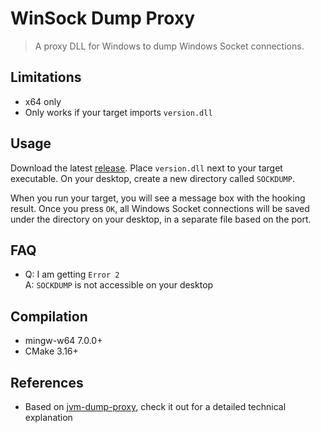 # WinSock Dump Proxy
> A proxy DLL for Windows to dump Windows Socket connections.

## Limitations
- x64 only
- Only works if your target imports `version.dll`

## Usage
Download the latest [release](https://github.com/ViRb3/winsock-dump-proxy/releases). Place `version.dll` next to your target executable. On your desktop, create a new directory called `SOCKDUMP`.

When you run your target, you will see a message box with the hooking result. Once you press `OK`, all Windows Socket connections will be saved under the directory on your desktop, in a separate file based on the port.

## FAQ
- Q: I am getting `Error 2` \
A: `SOCKDUMP` is not accessible on your desktop

## Compilation
- mingw-w64 7.0.0+
- CMake 3.16+

## References
- Based on [jvm-dump-proxy](https://github.com/ViRb3/jvm-dump-proxy/releases), check it out for a detailed technical explanation
